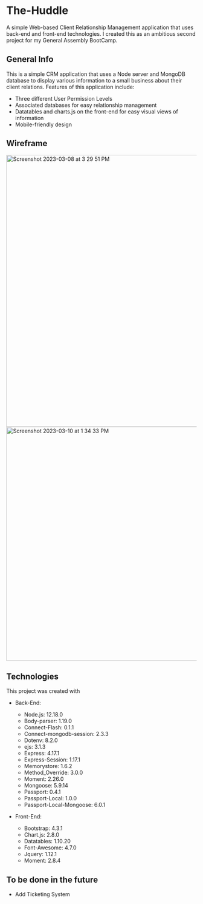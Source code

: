 # The-Huddle
A simple Web-based Client Relationship Management application that uses back-end and front-end technologies. I created this as an ambitious second project for my General Assembly BootCamp.

## General Info
This is a simple CRM application that uses a Node server and MongoDB database to display various information to a small business about their client relations.  Features of this application include:
* Three different User Permission Levels
* Associated databases for easy relationship management
* Datatables and charts.js on the front-end for easy visual views of information
* Mobile-friendly design

## Wireframe
<img width="717" alt="Screenshot 2023-03-08 at 3 29 51 PM" src="https://user-images.githubusercontent.com/68887503/224232181-f91d2a1e-acc6-41f7-a602-34ebaf992e0d.png">

<img width="617" alt="Screenshot 2023-03-10 at 1 34 33 PM" src="https://user-images.githubusercontent.com/68887503/224232218-62bfbb81-d14d-48c3-9cde-7b0c08e35b77.png">


## Technologies
This project was created with
* Back-End:
    * Node.js: 12.18.0
    * Body-parser: 1.19.0
    * Connect-Flash: 0.1.1
    * Connect-mongodb-session: 2.3.3
    * Dotenv: 8.2.0
    * ejs: 3.1.3
    * Express: 4.17.1
    * Express-Session: 1.17.1
    * Memorystore: 1.6.2
    * Method_Override: 3.0.0
    * Moment: 2.26.0
    * Mongoose: 5.9.14
    * Passport: 0.4.1
    * Passport-Local: 1.0.0
    * Passport-Local-Mongoose: 6.0.1

* Front-End:    
    * Bootstrap: 4.3.1
    * Chart.js: 2.8.0
    * Datatables: 1.10.20
    * Font-Awesome: 4.7.0
    * Jquery: 1.12.1
    * Moment: 2.8.4

## To be done in the future
* Add Ticketing System
